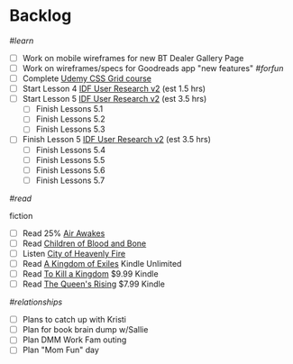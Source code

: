 Backlog
==============

_#learn_
- [ ] Work on mobile wireframes for new BT Dealer Gallery Page
- [ ] Work on wireframes/specs for Goodreads app "new features" *#forfun*
- [ ] Complete [Udemy CSS Grid course](https://github.com/candicodeit/udemy/projects/1)
- [ ] Start Lesson 4 [IDF User Research v2](https://github.com/candicodeit/personal-goals/projects/3) (est 1.5 hrs)
- [ ] Start Lesson 5 [IDF User Research v2](https://github.com/candicodeit/personal-goals/projects/3) (est 3.5 hrs)
  - [ ] Finish Lessons 5.1 
  - [ ] Finish Lessons 5.2
  - [ ] Finish Lessons 5.3
- [ ] Finish Lesson 5 [IDF User Research v2](https://github.com/candicodeit/personal-goals/projects/3) (est 3.5 hrs)
  - [ ] Finish Lessons 5.4 
  - [ ] Finish Lessons 5.5 
  - [ ] Finish Lessons 5.6
  - [ ] Finish Lessons 5.7

_#read_

fiction
- [ ] Read 25% [Air Awakes](https://www.goodreads.com/book/show/23127048-air-awakens)
- [ ] Read [Children of Blood and Bone](https://www.goodreads.com/book/show/34728667-children-of-blood-and-bone)
- [ ] Listen [City of Heavenly Fire](https://www.goodreads.com/book/show/8755785-city-of-heavenly-fire) 
- [ ] Read [A Kingdom of Exiles](https://www.goodreads.com/book/show/37584808-a-kingdom-of-exiles) Kindle Unlimited
- [ ] Read [To Kill a Kingdom](https://www.goodreads.com/book/show/34499221-to-kill-a-kingdom) $9.99 Kindle
- [ ] Read [The Queen's Rising](https://www.goodreads.com/book/show/35098412-the-queen-s-rising?from_search=true) $7.99 Kindle
 
_#relationships_
- [ ] Plans to catch up with Kristi
- [ ] Plan for book brain dump w/Sallie
- [ ] Plan DMM Work Fam outing
- [ ] Plan "Mom Fun" day
